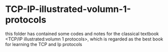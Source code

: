 # TCP-IP-illustrated-volumn-1-protocols
this folder has contained some codes and notes for the classical textbook &lt;TCP/IP illustrated:volumn 1 protocols>, which is regarded as the best book for learning the TCP and Ip protocols
